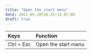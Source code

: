 ```yaml
---
title: "Open the start menu"
date: 2021-05-28T16:35:13-07:00
draft: true
---
```


| Keys                       | Function                                               |
|:---------------------------|:-------------------------------------------------------| 
| Ctrl + Esc                 | Open the start menu                                    |